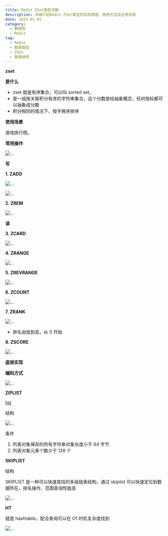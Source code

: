```yaml
---
title: Redis ZSet类型详解
description: 详细介绍Redis ZSet类型的实现原理、使用方法及应用场景
date: 2024-01-01
category:
  - 数据库
  - Redis
tag:
  - Redis
  - 数据类型
  - ZSet
  - 数据结构
---
```


**zset**

**是什么**

- zset 就是有序集合，可以叫 sorted set。
- 是一组按关联积分有序的字符串集合，这个分数是给抽象概念，任何指标都可以抽象成分数
- 积分相同的情况下，按字典序排序

**使用场景**

游戏排行榜。

**常用操作**

![...](images\zset.001.png)

**写**

**1. ZADD**

![...](images\zset.002.png)

![...](images\zset.003.png)

**2. ZREM**

![...](images\zset.004.png)

**读**

**3. ZCARD**

![...](images\zset.005.png)

**4. ZRANGE**

![...](images\zset.006.png)

**5. ZREVRANGE**

![...](images\zset.007.png)

**6. ZCOUNT**

![...](images\zset.008.png)

**7. ZRANK**

![...](images\zset.009.png)

- 排名由低到高，从 0 开始

**8. ZSCORE**

![...](images\zset.010.png)

**底层实现**

**编码方式**

![...](images\zset.011.png)

**ZIPLIST**

[list](https://www.yuque.com/kryiea/spring/ksfl49l9a9owattm)

结构

![...](images\zset.012.png)

条件

1. 列表对象保存的所有字符串对象长度小于 64 字节
2. 列表对象元素个数少于 128 个

**SKIPLIST**

结构

SKIPLIST 是一种可以快速查找的多级链表结构，通过 skiplist 可以快速定位到数据所在，排名操作、范围查询性能高

![...](images\zset.013.png)

**HT**

就是 hashtable，配合查询可以在 O1 时机复杂度找到

![...](images\zset.014.png)



